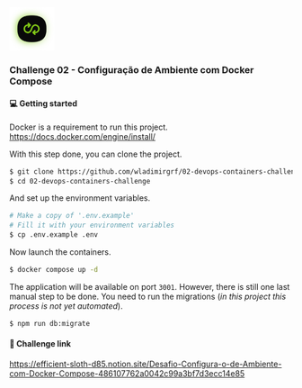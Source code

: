 <img src='.github/assets/logo.svg' width='80'>

### Challenge 02 - Configuração de Ambiente com Docker Compose

#### 💻 Getting started
Docker is a requirement to run this project.
https://docs.docker.com/engine/install/

With this step done, you can clone the project.
```bash
$ git clone https://github.com/wladimirgrf/02-devops-containers-challenge.git 
$ cd 02-devops-containers-challenge
```

And set up the environment variables.
```bash
# Make a copy of '.env.example'
# Fill it with your environment variables
$ cp .env.example .env
```

Now launch the containers.
```bash
$ docker compose up -d
```

The application will be available on port `3001`. However, there is still one last manual step to be done. You need to run the migrations (_in this project this process is not yet automated_).
```bash
$ npm run db:migrate
```

#### 🔗 Challenge link
https://efficient-sloth-d85.notion.site/Desafio-Configura-o-de-Ambiente-com-Docker-Compose-486107762a0042c99a3bf7d3ecc14e85
